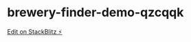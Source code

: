 # brewery-finder-demo-qzcqqk

[Edit on StackBlitz ⚡️](https://stackblitz.com/edit/brewery-finder-demo-qzcqqk)